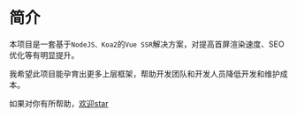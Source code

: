 
# 简介

本项目是一套基于`NodeJS、Koa2`的`Vue SSR`解决方案，对提高首屏渲染速度、SEO优化等有明显提升。

我希望此项目能孕育出更多上层框架，帮助开发团队和开发人员降低开发和维护成本。

如果对你有所帮助，[欢迎star](https://github.com/mopacha/vue-ssr-admin)
